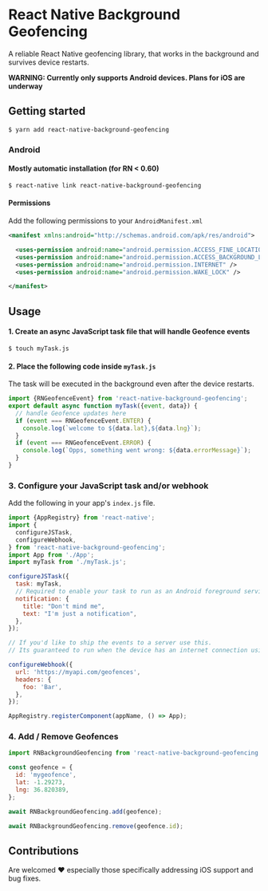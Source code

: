 # React Native Background Geofencing

A reliable React Native geofencing library, that works in the background and survives device restarts.

**WARNING: Currently only supports Android devices. Plans for iOS are underway**

## Getting started

`$ yarn add react-native-background-geofencing`

### Android

#### Mostly automatic installation (for RN < 0.60)

`$ react-native link react-native-background-geofencing`

#### Permissions

Add the following permissions to your `AndroidManifest.xml`

```xml
<manifest xmlns:android="http://schemas.android.com/apk/res/android">

  <uses-permission android:name="android.permission.ACCESS_FINE_LOCATION"/>
  <uses-permission android:name="android.permission.ACCESS_BACKGROUND_LOCATION"/>
  <uses-permission android:name="android.permission.INTERNET" />
  <uses-permission android:name="android.permission.WAKE_LOCK" />

</manifest>
```

## Usage

#### 1. Create an async JavaScript task file that will handle Geofence events

`$ touch myTask.js`

#### 2. Place the following code inside `myTask.js`

The task will be executed in the background even after the device restarts.

```javascript
import {RNGeofenceEvent} from 'react-native-background-geofencing';
export default async function myTask({event, data}) {
  // handle Geofence updates here
  if (event === RNGeofenceEvent.ENTER) {
    console.log(`welcome to ${data.lat},${data.lng}`);
  }
  if (event === RNGeofenceEvent.ERROR) {
    console.log(`Opps, something went wrong: ${data.errorMessage}`);
  }
}
```

### 3. Configure your JavaScript task and/or webhook

Add the following in your app's `index.js` file.

```javascript
import {AppRegistry} from 'react-native';
import {
  configureJSTask,
  configureWebhook,
} from 'react-native-background-geofencing';
import App from './App';
import myTask from './myTask.js';

configureJSTask({
  task: myTask,
  // Required to enable your task to run as an Android foreground service
  notification: {
    title: "Don't mind me",
    text: "I'm just a notification",
  },
});

// If you'd like to ship the events to a server use this.
// Its guaranteed to run when the device has an internet connection using Android's Work manager API

configureWebhook({
  url: 'https://myapi.com/geofences',
  headers: {
    foo: 'Bar',
  },
});

AppRegistry.registerComponent(appName, () => App);
```

### 4. Add / Remove Geofences

```javascript
import RNBackgroundGeofencing from 'react-native-background-geofencing';

const geofence = {
  id: 'mygeofence',
  lat: -1.29273,
  lng: 36.820389,
};

await RNBackgroundGeofencing.add(geofence);

await RNBackgroundGeofencing.remove(geofence.id);
```

## Contributions

Are welcomed ♥️ especially those specifically addressing iOS support and bug fixes.
